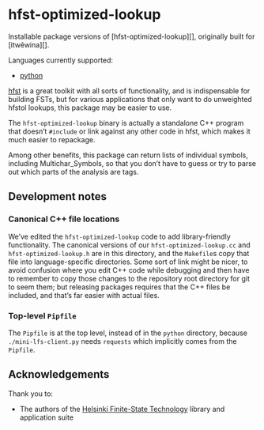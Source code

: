 hfst-optimized-lookup
=====================

Installable package versions of [hfst-optimized-lookup][], originally
built for [itwêwina][].

Languages currently supported:
  - [python](python)

[hfst] is a great toolkit with all sorts of functionality, and is
indispensable for building FSTs, but for various applications that only
want to do unweighted hfstol lookups, this package may be easier to use.

[hfst]: https://github.com/hfst/hfst

The `hfst-optimized-lookup` binary is actually a standalone C++ program
that doesn’t `#include` or link against any other code in hfst, which makes
it much easier to repackage.

Among other benefits, this package can return lists of individual symbols,
including Multichar_Symbols, so that you don’t have to guess or try to
parse out which parts of the analysis are tags.

Development notes
-----------------

### Canonical C++ file locations

We’ve edited the `hfst-optimized-lookup` code to add library-friendly
functionality. The canonical versions of our `hfst-optimized-lookup.cc` and
`hfst-optimized-lookup.h` are in this directory, and the `Makefile`s copy
that file into language-specific directories. Some sort of link might be
nicer, to avoid confusion where you edit C++ code while debugging and then
have to remember to copy those changes to the repository root directory for
git to seem them; but releasing packages requires that the C++ files be
included, and that’s far easier with actual files.

### Top-level `Pipfile`

The `Pipfile` is at the top level, instead of in the `python` directory,
because `./mini-lfs-client.py` needs `requests` which implicitly comes from
the `Pipfile`.

Acknowledgements
----------------

Thank you to:

  - The authors of the [Helsinki Finite-State Technology][hfst] library and
    application suite

[hfst]: https://github.com/hfst/hfst
